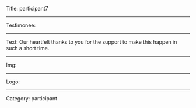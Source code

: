 Title: participant7

----

Testimonee:

----

Text: Our heartfelt thanks to you for the support to make this happen in such a short time.

----

Img:

----

Logo:

----

Category: participant
